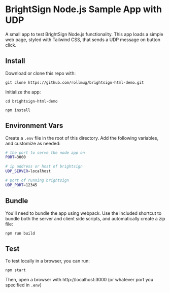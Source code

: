 # BrightSign Node.js Sample App with UDP

A small app to test BrightSign Node.js functionality. This app loads a simple web page, styled with Tailwind CSS, that sends a UDP message on button click.

## Install

Download or clone this repo with:

```
git clone https://github.com/rollmug/brightsign-html-demo.git
```

Initialize the app:

```
cd brightsign-html-demo
```

```
npm install
```

## Environment Vars

Create a `.env` file in the root of this directory. Add the following variables, and customize as needed:

```bash
# the port to serve the node app on
PORT=3000

# ip address or host of brightsign
UDP_SERVER=localhost

# port of running brightsign
UDP_PORT=12345
```

## Bundle

You'll need to bundle the app using webpack. Use the included shortcut to bundle both the server and client side scripts, and automatically create a zip file:

```
npm run build
```

## Test

To test locally in a browser, you can run:

```
npm start
```

Then, open a browser with http://localhost:3000 (or whatever port you specified in `.env`)
